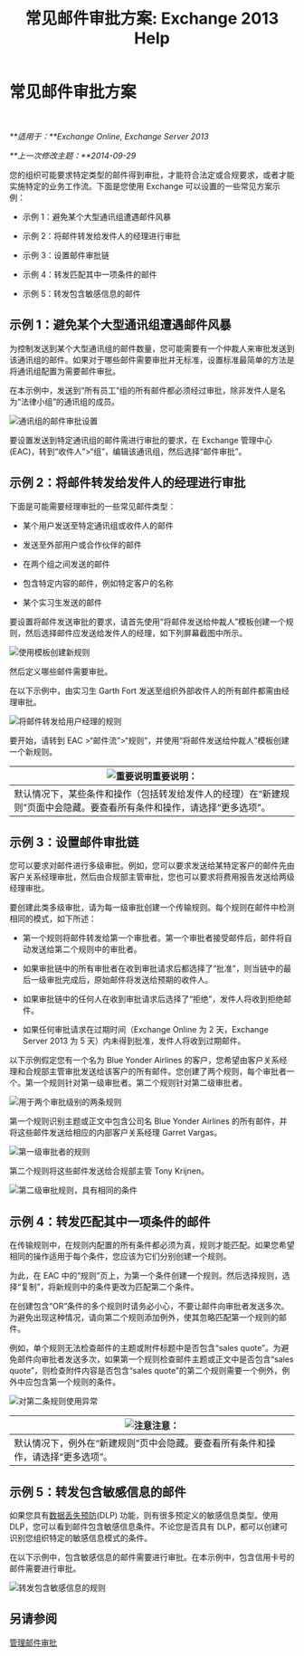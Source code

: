 ﻿---
title: '常见邮件审批方案: Exchange 2013 Help'
TOCTitle: 常见邮件审批方案
ms:assetid: 5c13a07e-c21d-4502-a9f9-fb801197e1dd
ms:mtpsurl: https://technet.microsoft.com/zh-cn/library/Dd298007(v=EXCHG.150)
ms:contentKeyID: 50490645
ms.date: 01/11/2018
mtps_version: v=EXCHG.150
ms.translationtype: HT
---

# 常见邮件审批方案

 

_**适用于：**Exchange Online, Exchange Server 2013_

_**上一次修改主题：**2014-09-29_

您的组织可能要求特定类型的邮件得到审批，才能符合法定或合规要求，或者才能实施特定的业务工作流。下面是您使用 Exchange 可以设置的一些常见方案示例：

  - 示例 1：避免某个大型通讯组遭遇邮件风暴

  - 示例 2：将邮件转发给发件人的经理进行审批

  - 示例 3：设置邮件审批链

  - 示例 4：转发匹配其中一项条件的邮件

  - 示例 5：转发包含敏感信息的邮件

## 示例 1：避免某个大型通讯组遭遇邮件风暴

为控制发送到某个大型通讯组的邮件数量，您可能需要有一个仲裁人来审批发送到该通讯组的邮件。如果对于哪些邮件需要审批并无标准，设置标准最简单的方法是将通讯组配置为需要邮件审批。

在本示例中，发送到“所有员工”组的所有邮件都必须经过审批，除非发件人是名为“法律小组”的通讯组的成员。

![通讯组的邮件审批设置](images/Dd298007.77721509-93f9-4a90-8d77-986db2b0acf4(EXCHG.150).png "通讯组的邮件审批设置")

要设置发送到特定通讯组的邮件需进行审批的要求，在 Exchange 管理中心 (EAC)，转到“收件人”\>“组”，编辑该通讯组，然后选择“邮件审批”。

## 示例 2：将邮件转发给发件人的经理进行审批

下面是可能需要经理审批的一些常见邮件类型：

  - 某个用户发送至特定通讯组或收件人的邮件

  - 发送至外部用户或合作伙伴的邮件

  - 在两个组之间发送的邮件

  - 包含特定内容的邮件，例如特定客户的名称

  - 某个实习生发送的邮件

要设置将邮件发送审批的要求，请首先使用“将邮件发送给仲裁人”模板创建一个规则，然后选择邮件应发送给发件人的经理，如下列屏幕截图中所示。

![使用模板创建新规则](images/Dd298007.051a5653-1a09-4db4-908f-48b56cc8d13f(EXCHG.150).png "使用模板创建新规则")

然后定义哪些邮件需要审批。

在以下示例中，由实习生 Garth Fort 发送至组织外部收件人的所有邮件都需由经理审批。

![将邮件转发给用户经理的规则](images/Dd298007.7f94c22e-b5ba-45a3-9ccd-31996b6c863a(EXCHG.150).png "将邮件转发给用户经理的规则")

要开始，请转到 EAC \>“邮件流”\>“规则”，并使用“将邮件发送给仲裁人”模板创建一个新规则。

<table>
<thead>
<tr class="header">
<th><img src="images/Bb124558.important(EXCHG.150).gif" title="重要说明" alt="重要说明" />重要说明：</th>
</tr>
</thead>
<tbody>
<tr class="odd">
<td>默认情况下，某些条件和操作（包括转发给发件人的经理）在“新建规则”页面中会隐藏。要查看所有条件和操作，请选择“更多选项”。</td>
</tr>
</tbody>
</table>


## 示例 3：设置邮件审批链

您可以要求对邮件进行多级审批。例如，您可以要求发送给某特定客户的邮件先由客户关系经理审批，然后由合规部主管审批，您也可以要求将费用报告发送给两级经理审批。

要创建此类多级审批，请为每一级审批创建一个传输规则。每个规则在邮件中检测相同的模式，如下所述：

  - 第一个规则将邮件转发给第一个审批者。第一个审批者接受邮件后，邮件将自动发送给第二个规则中的审批者。

  - 如果审批链中的所有审批者在收到审批请求后都选择了“批准”，则当链中的最后一级审批完成后，原始邮件将发送给预期的收件人。

  - 如果审批链中的任何人在收到审批请求后选择了“拒绝”，发件人将收到拒绝邮件。

  - 如果任何审批请求在过期时间（Exchange Online 为 2 天，Exchange Server 2013 为 5 天）内未得到批准，发件人将收到过期邮件。

以下示例假定您有一个名为 Blue Yonder Airlines 的客户，您希望由客户关系经理和合规部主管审批发送给该客户的所有邮件。您创建了两个规则，每个审批者一个。第一个规则针对第一级审批者。第二个规则针对第二级审批者。

![用于两个审批级别的两条规则](images/Dd298007.29686c05-eaa0-42b9-86ad-d577f656392c(EXCHG.150).png "用于两个审批级别的两条规则")

第一个规则识别主题或正文中包含公司名 Blue Yonder Airlines 的所有邮件，并将这些邮件发送给相应的内部客户关系经理 Garret Vargas。

![第一级审批者的规则](images/Dd298007.e22d1c04-85c5-4227-88e6-b118d5593350(EXCHG.150).png "第一级审批者的规则")

第二个规则将这些邮件发送给合规部主管 Tony Krijnen。

![第二级审批规则，具有相同的条件](images/Dd298007.5d888786-8e48-4459-ab86-8a4b9a016d58(EXCHG.150).png "第二级审批规则，具有相同的条件")

## 示例 4：转发匹配其中一项条件的邮件

在传输规则中，在规则内配置的所有条件都必须为真，规则才能匹配。如果您希望相同的操作适用于每个条件，您应该为它们分别创建一个规则。

为此，在 EAC 中的“规则”页上，为第一个条件创建一个规则。然后选择规则，选择“复制”，将新规则中的条件更改为匹配第二个条件。

在创建包含“OR”条件的多个规则时请务必小心，不要让邮件向审批者发送多次。为避免出现这种情况，请向第二个规则添加例外，使其忽略匹配第一个规则的邮件。

例如，单个规则无法检查邮件的主题或附件标题中是否包含“sales quote”。为避免邮件向审批者发送多次，如果第一个规则检查邮件主题或正文中是否包含“sales quote”，则检查附件内容是否包含“sales quote”的第二个规则需要一个例外，例外中应包含第一个规则的条件。

![对第二条规则使用异常](images/Dd298007.c39bbdcf-c619-4f84-8922-114ad1da824d(EXCHG.150).png "对第二条规则使用异常")

<table>
<thead>
<tr class="header">
<th><img src="images/Bb124558.note(EXCHG.150).gif" title="注意" alt="注意" />注意：</th>
</tr>
</thead>
<tbody>
<tr class="odd">
<td>默认情况下，例外在“新建规则”页中会隐藏。要查看所有条件和操作，请选择“更多选项”。</td>
</tr>
</tbody>
</table>


## 示例 5：转发包含敏感信息的邮件

如果您具有[数据丢失预防](technical-overview-of-dlp-data-loss-prevention-in-exchange.md)(DLP) 功能，则有很多预定义的敏感信息类型。使用 DLP，您可以看到邮件包含敏感信息条件。不论您是否具有 DLP，都可以创建可识别您组织特定的敏感信息模式的条件。

在以下示例中，包含敏感信息的邮件需要进行审批。在本示例中，包含信用卡号的邮件需要进行审批。

![转发包含敏感信息的规则](images/Dd298007.7ec1ca74-5d20-42ea-a9ee-3a8b25beb7df(EXCHG.150).png "转发包含敏感信息的规则")

## 另请参阅


[管理邮件审批](manage-message-approval-exchange-2013-help.md)

